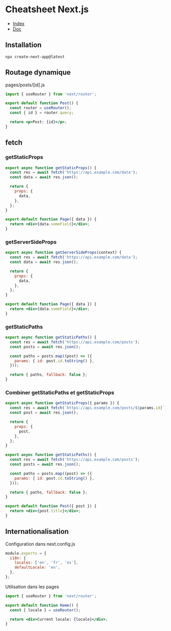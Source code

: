 # Cheatsheet Next.js

- [Index](/Readme.md)
- [Doc](https://nextjs.org/)

## Installation

```
npx create-next-app@latest
```

## Routage dynamique

pages/posts/[id].js
```jsx
import { useRouter } from 'next/router';

export default function Post() {
  const router = useRouter();
  const { id } = router.query;

  return <p>Post: {id}</p>;
}

```
## fetch
### getStaticProps
```jsx
export async function getStaticProps() {
  const res = await fetch('https://api.example.com/data');
  const data = await res.json();

  return {
    props: {
      data,
    },
  };
}

export default function Page({ data }) {
  return <div>{data.someField}</div>;
}

```

### getServerSideProps
```jsx
export async function getServerSideProps(context) {
  const res = await fetch('https://api.example.com/data');
  const data = await res.json();

  return {
    props: {
      data,
    },
  };
}

export default function Page({ data }) {
  return <div>{data.someField}</div>;
}

```

### getStaticPaths
```jsx
export async function getStaticPaths() {
  const res = await fetch('https://api.example.com/posts');
  const posts = await res.json();

  const paths = posts.map((post) => ({
    params: { id: post.id.toString() },
  }));

  return { paths, fallback: false };
}

```

### Combiner getStaticPaths et getStaticProps

```jsx
export async function getStaticProps({ params }) {
  const res = await fetch(`https://api.example.com/posts/${params.id}`);
  const post = await res.json();

  return {
    props: {
      post,
    },
  };
}

export async function getStaticPaths() {
  const res = await fetch('https://api.example.com/posts');
  const posts = await res.json();

  const paths = posts.map((post) => ({
    params: { id: post.id.toString() },
  }));

  return { paths, fallback: false };
}

export default function Post({ post }) {
  return <div>{post.title}</div>;
}

```

## Internationalisation
Configuration dans next.config.js
```jsx
module.exports = {
  i18n: {
    locales: ['en', 'fr', 'es'],
    defaultLocale: 'en',
  },
};

```

Utilisation dans les pages
```jsx
import { useRouter } from 'next/router';

export default function Home() {
  const { locale } = useRouter();

  return <div>Current locale: {locale}</div>;
}

```